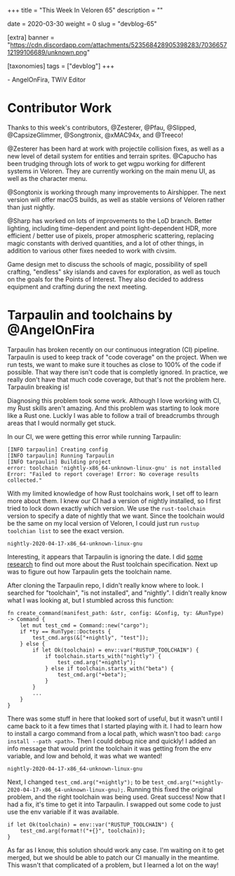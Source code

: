 +++
title = "This Week In Veloren 65"
description = ""

date = 2020-03-30
weight = 0
slug = "devblog-65"

[extra]
banner = "https://cdn.discordapp.com/attachments/523568428905398283/703665712199106689/unknown.png"

[taxonomies]
tags = ["devblog"]
+++



\- AngelOnFira, TWiV Editor

# Contributor Work

Thanks to this week's contributors, @Zesterer, @Pfau, @Slipped, @CapsizeGlimmer, @Songtronix, @xMAC94x, and @Treeco!

@Zesterer has been hard at work with projectile collision fixes, as well as a new level of detail system for entities and terrain sprites. @Capucho has been trudging through lots of work to get wgpu working for different systems in Veloren. They are currently working on the main menu UI, as well as the character menu.

@Songtonix is working through many improvements to Airshipper. The next version will offer macOS builds, as well as stable versions of Veloren rather than just nightly. 

@Sharp has worked on lots of improvements to the LoD branch. Better lighting, including time-dependent and point light-dependent HDR, more efficient / better use of pixels, proper atmospheric scattering, replacing magic constants with derived quantities, and a lot of other things, in addition to various other fixes needed to work with civsim.

Game design met to discuss the schools of magic, possibility of spell crafting, "endless" sky islands and caves for exploration, as well as touch on the goals for the Points of Interest. They also decided to address equipment and crafting during the next meeting.

# Tarpaulin and toolchains by @AngelOnFira

Tarpaulin has broken recently on our continuous integration (CI) pipeline. Tarpaulin is used to keep track of "code coverage" on the project. When we run tests, we want to make sure it touches as close to 100% of the code if possible. That way there isn't code that is completly ignored. In practice, we really don't have that much code coverage, but that's not the problem here. Tarpaulin breaking is!

Diagnosing this problem took some work. Although I love working with CI, my Rust skills aren't amazing. And this problem was starting to look more like a Rust one. Luckly I was able to follow a trail of breadcrumbs through areas that I would normally get stuck.

In our CI, we were getting this error while running Tarpaulin:

```
[INFO tarpaulin] Creating config
[INFO tarpaulin] Running Tarpaulin
[INFO tarpaulin] Building project
error: toolchain 'nightly-x86_64-unknown-linux-gnu' is not installed
Error: "Failed to report coverage! Error: No coverage results collected."
```

With my limited knowledge of how Rust toolchains work, I set off to learn more about them. I knew our CI had a version of nightly installed, so I first tried to lock down exactly which version. We use the `rust-toolchain` version to specify a date of nightly that we want. Since the toolchain would be the same on my local version of Veloren, I could just run `rustup toolchian list` to see the exact version.

`nightly-2020-04-17-x86_64-unknown-linux-gnu`

Interesting, it appears that Tarpaulin is ignoring the date. I did [some research](https://github.com/rust-lang/rustup#toolchain-specification) to find out more about the Rust toolchain specification. Next up was to figure out how Tarpaulin gets the toolchain name.

After cloning the Tarpaulin repo, I didn't really know where to look. I searched for "toolchain", "is not installed", and "nightly". I didn't really know what I was looking at, but I stumbled across this function:

```
fn create_command(manifest_path: &str, config: &Config, ty: &RunType) -> Command {
    let mut test_cmd = Command::new("cargo");
    if *ty == RunType::Doctests {
        test_cmd.args(&["+nightly", "test"]);
    } else {
        if let Ok(toolchain) = env::var("RUSTUP_TOOLCHAIN") {
            if toolchain.starts_with("nightly") {
                test_cmd.arg("+nightly");
            } else if toolchain.starts_with("beta") {
                test_cmd.arg("+beta");
            }
        }
        ...
    }
}
```

There was some stuff in here that looked sort of useful, but it wasn't until I came back to it a few times that I started playing with it. I had to learn how to install a cargo command from a local path, which wasn't too bad: `cargo install --path <path>`. Then I could debug nice and quickly! I added an info message that would print the toolchain it was getting from the env variable, and low and behold, it was what we wanted!

`nightly-2020-04-17-x86_64-unknown-linux-gnu`

Next, I changed `test_cmd.arg("+nightly");` to be `test_cmd.arg("+nightly-2020-04-17-x86_64-unknown-linux-gnu);`. Running this fixed the original problem, and the right toolchain was being used. Great success! Now that I had a fix, it's time to get it into Tarpaulin. I swapped out some code to just use the env variable if it was available.

```
if let Ok(toolchain) = env::var("RUSTUP_TOOLCHAIN") {
    test_cmd.arg(format!("+{}", toolchain));
}
```

As far as I know, this solution should work any case. I'm waiting on it to get merged, but we should be able to patch our CI manually in the meantime. This wasn't that complicated of a problem, but I learned a lot on the way!